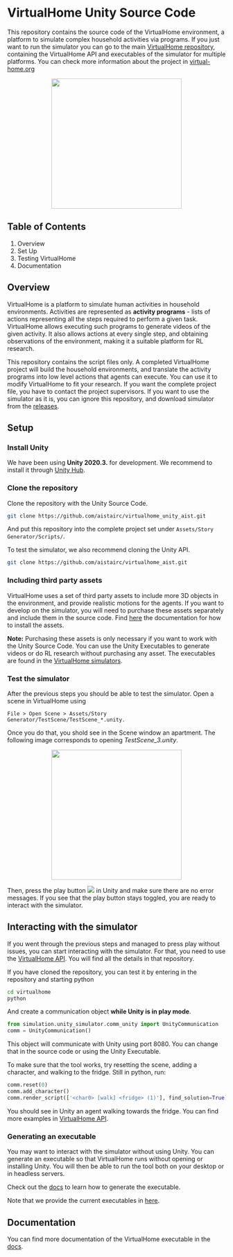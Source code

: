 # VirtualHome Unity Source Code

This repository contains the source code of the VirtualHome environment, a platform to simulate complex household activities via programs. If you just want to run the simulator you can go to the main [VirtualHome repository](https://github.com/aistairc/virtualhome_aist), containing the VirtualHome API and executables of the simulator for multiple platforms. You can check more information about the project in [virtual-home.org](https://www.virtual-home.org)

<p align="center">
  <img height="300" src="doc/assets/banner.gif">
</p>


## Table of Contents
1. Overview
2. Set Up
3. Testing VirtualHome
4. Documentation

## Overview
VirtualHome is a platform to simulate human activities in household environments. Activities are represented as **activity programs** - lists of actions representing all the steps required to perform a given task. VirtualHome allows executing such programs to generate videos of the given activity. It also allows actions at every single step, and obtaining observations of the environment, making it a suitable platform for RL research.

This repository contains the script files only.  A completed VirtualHome project will build the household environments, and translate the activity programs into low level actions that agents can execute. You can use it to modify VirtualHome to fit your research. If you want the complete project file, you have to contact the project supervisors. If you want to use the simulator as it is, you can ignore this repository, and download simulator from the [releases](https://github.com/aistairc/virtualhome_unity_aist/releases).

## Setup
### Install Unity
We have been using **Unity 2020.3.** for development. We recommend to install it through [Unity Hub](https://store.unity.com/download). 

### Clone the repository
Clone the repository with the Unity Source Code.

```bash
git clone https://github.com/aistairc/virtualhome_unity_aist.git
```

And put this repository into the complete project set under ```Assets/Story Generator/Scripts/```.

To test the simulator, we also recommend cloning the Unity API.
```bash
git clone https://github.com/aistairc/virtualhome_aist.git
```

### Including third party assets
VirtualHome uses a set of third party assets to include more 3D objects in the environment, and provide realistic motions for the agents. If you want to develop on the simulator, you will need to purchase these assets separately and include them in the source code. Find [here](doc/third_party.md) the documentation for how to install the assets.

**Note:** Purchasing these assets is only necessary if you want to work with the Unity Source Code. You can use the Unity Executables to generate videos or do RL research without purchasing any asset. The executables are found in the [VirtualHome simulators](https://github.com/aistairc/virtualhome_unity_aist/releases).

### Test the simulator
After the previous steps you should be able to test the simulator. Open a scene in VirtualHome using

```File > Open Scene > Assets/Story Generator/TestScene/TestScene_*.unity. ```

Once you do that, you shold see in the Scene window an apartment. The following image corresponds to opening *TestScene_3.unity*.

<p align="center">
  <img height="300" src="doc/assets/scene_view.png">
</p>


Then, press the play button ![](doc/assets/play.png) in Unity and make sure there are no error messages. If you see that the play button stays toggled, you are ready to interact with the simulator.


## Interacting with the simulator
If you went through the previous steps and managed to press play without issues, you can start interacting with the simulator. For that, you need to use the [VirtualHome API](https://github.com/aistairc/virtualhome_aist). You will find all the details in that repository.

If you have cloned the repository, you can test it by entering in the repository and starting python

```bash
cd virtualhome
python
```

And create a communication object **while Unity is in play mode**. 

```python
from simulation.unity_simulator.comm_unity import UnityCommunication
comm = UnityCommunication()
```

This object will communicate with Unity using port 8080. You can change that in the source code or using the Unity Executable.

To make sure that the tool works, try resetting the scene, adding a character, and walking to the fridge. Still in python, run:

```python
comm.reset(0)
comm.add_character()
comm.render_script(['<char0> [walk] <fridge> (1)'], find_solution=True)
```

You should see in Unity an agent walking towards the fridge. You can find more examples in [VirtualHome API](https://github.com/aistairc/virtualhome_aist).

### Generating an executable
You may want to interact with the simulator without using Unity. You can generate an executable so that VirtualHome runs without opening or installing Unity. You will then be able to run the tool both  on your desktop or in headless servers.

Check out the [docs](doc/build_exec.md) to learn how to generate the executable.

Note that we provide the current executables in [here](https://github.com/aistairc/virtualhome_unity_aist/releases). 

## Documentation
You can find more documentation of the VirtualHome executable in the [docs](doc).
